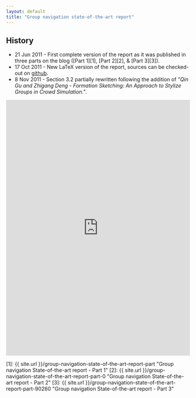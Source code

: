```yaml
---
layout: default
title: "Group navigation state-of-the-art report" 
---
```


## History ##

- 21 Jun 2011 - First complete version of the report as it was published in three parts on the blog ([Part 1][1], [Part 2][2], & [Part 3][3]).
- 17 Oct 2011 - New LaTeX version of the report, sources can be checked-out on [github](https://github.com/cloderic/Group-navigation-state-of-the-art-report).
- 8 Nov 2011 - Section 3.2 partially rewritten following the addition of *"Qin Gu and Zhigang Deng - Formation Sketching: An Approach to Stylize Groups in Crowd Simulation."*.

<iframe id="embedded" width="100%" height="700" scrolling="no" frameborder="0" src="http://www.scribd.com/embeds/60334555/content?start_page=1&amp;view_mode=list&amp;access_key=key-83cg73q9nriwndmn56c"></iframe>

 [1]: {{ site.url }}/group-navigation-state-of-the-art-report-part		"Group navigation State-of-the-art report - Part 1"
 [2]: {{ site.url }}/group-navigation-state-of-the-art-report-part-0		"Group navigation State-of-the-art report - Part 2"
 [3]: {{ site.url }}/group-navigation-state-of-the-art-report-part-90260	"Group navigation State-of-the-art report - Part 3"